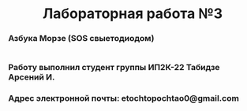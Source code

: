 <h1 align="center">Лабораторная работа №3</h1>
<h3>Азбука Морзе (SOS свыетодиодом)</h3>
<h1/>
<h3>Работу выполнил студент группы ИП2К-22 Табидзе Арсений И.</h3>
<h3>Адрес электронной почты: etochtopochtao0@gmail.com</h3>
